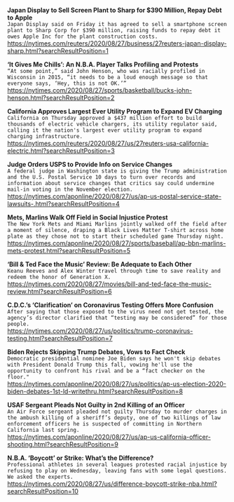 **Japan Display to Sell Screen Plant to Sharp for $390 Million, Repay Debt to Apple**\
`Japan Display said on Friday it has agreed to sell a smartphone screen plant to Sharp Corp for $390 million, raising funds to repay debt it owes Apple Inc for the plant construction costs.`\
https://nytimes.com/reuters/2020/08/27/business/27reuters-japan-display-sharp.html?searchResultPosition=1

**‘It Gives Me Chills’: An N.B.A. Player Talks Profiling and Protests**\
`“At some point,” said John Henson, who was racially profiled in Wisconsin in 2015, “it needs to be a loud enough message so that everyone says, ‘Hey, this is not OK.’”`\
https://nytimes.com/2020/08/27/sports/basketball/bucks-john-henson.html?searchResultPosition=2

**California Approves Largest Ever Utility Program to Expand EV Charging**\
`California on Thursday approved a $437 million effort to build thousands of electric vehicle chargers, its utility regulator said, calling it the nation's largest ever utility program to expand charging infrastructure.`\
https://nytimes.com/reuters/2020/08/27/us/27reuters-usa-california-electric.html?searchResultPosition=3

**Judge Orders USPS to Provide Info on Service Changes**\
`A federal judge in Washington state is giving the Trump administration and the U.S. Postal Service 10 days to turn over records and information about service changes that critics say could undermine mail-in voting in the November election.`\
https://nytimes.com/aponline/2020/08/27/us/ap-us-postal-service-state-lawsuits-.html?searchResultPosition=4

**Mets, Marlins Walk Off Field in Social Injustice Protest**\
`The New York Mets and Miami Marlins jointly walked off the field after a moment of silence, draping a Black Lives Matter T-shirt across home plate as they chose not to start their scheduled game Thursday night.`\
https://nytimes.com/aponline/2020/08/27/sports/baseball/ap-bbn-marlins-mets-protest.html?searchResultPosition=5

**‘Bill & Ted Face the Music’ Review: Be Adequate to Each Other**\
`Keanu Reeves and Alex Winter travel through time to save reality and redeem the honor of Generation X.`\
https://nytimes.com/2020/08/27/movies/bill-and-ted-face-the-music-review.html?searchResultPosition=6

**C.D.C.’s ‘Clarification’ on Coronavirus Testing Offers More Confusion**\
`After saying that those exposed to the virus need not get tested, the agency’s director clarified that “testing may be considered” for those people.`\
https://nytimes.com/2020/08/27/us/politics/trump-coronavirus-testing.html?searchResultPosition=7

**Biden Rejects Skipping Trump Debates, Vows to Fact Check**\
`Democratic presidential nominee Joe Biden says he won't skip debates with President Donald Trump this fall, vowing he'll use the opportunity to confront his rival and be a “fact checker on the floor."`\
https://nytimes.com/aponline/2020/08/27/us/politics/ap-us-election-2020-biden-debates-1st-ld-writethru.html?searchResultPosition=8

**USAF Sergeant Pleads Not Guilty in 2nd Killing of an Officer**\
`An Air Force sergeant pleaded not guilty Thursday to murder charges in the ambush killing of a sheriff’s deputy, one of two killings of law enforcement officers he is suspected of committing in Northern California last spring. `\
https://nytimes.com/aponline/2020/08/27/us/ap-us-california-officer-shooting.html?searchResultPosition=9

**N.B.A. ‘Boycott’ or Strike: What’s the Difference?**\
`Professional athletes in several leagues protested racial injustice by refusing to play on Wednesday, leaving fans with some legal questions. We asked the experts.`\
https://nytimes.com/2020/08/27/us/difference-boycott-strike-nba.html?searchResultPosition=10

